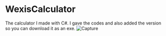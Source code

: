 # WexisCalculator
The calculator I made with C#. I gave the codes and also added the version so you can download it as an exe.
![Capture](https://github.com/user-attachments/assets/89091eee-533d-4424-8db7-f30dcb5723bc)
